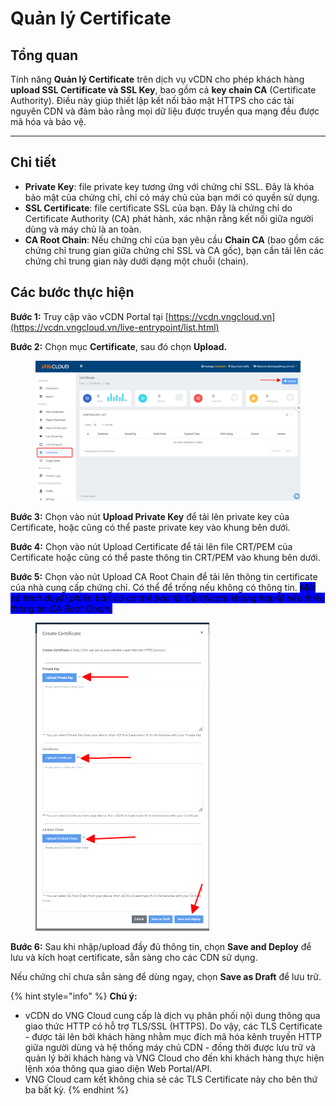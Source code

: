 # Quản lý Certificate

## Tổng quan

Tính năng **Quản lý Certificate** trên dịch vụ vCDN cho phép khách hàng **upload SSL Certificate và SSL Key**, bao gồm cả **key chain CA** (Certificate Authority). Điều này giúp thiết lập kết nối bảo mật HTTPS cho các tài nguyên CDN và đảm bảo rằng mọi dữ liệu được truyền qua mạng đều được mã hóa và bảo vệ.

***

## **Chi tiết**

* **Private Key**: file private key tương ứng với chứng chỉ SSL. Đây là khóa bảo mật của chứng chỉ, chỉ có máy chủ của bạn mới có quyền sử dụng.
* **SSL Certificate**: file certificate SSL của bạn. Đây là chứng chỉ do Certificate Authority (CA) phát hành, xác nhận rằng kết nối giữa người dùng và máy chủ là an toàn.
* **CA Root Chain**: Nếu chứng chỉ của bạn yêu cầu **Chain CA** (bao gồm các chứng chỉ trung gian giữa chứng chỉ SSL và CA gốc), bạn cần tải lên các chứng chỉ trung gian này dưới dạng một chuỗi (chain).&#x20;

## Các bước thực hiện

**Bước 1:** Truy cập vào vCDN Portal tại [https://vcdn.vngcloud.vn](https://vcdn.vngcloud.vn/live-entrypoint/list.html)

**Bước 2:** Chọn mục **Certificate**, sau đó chọn **Upload.**

<figure><img src="../../.gitbook/assets/image (3) (1) (1) (1) (1) (1) (1) (1) (1) (1) (1) (1) (1) (1) (1) (1) (1) (1) (1).png" alt=""><figcaption></figcaption></figure>

**Bước 3:** Chọn vào nút **Upload Private Key** để tải lên private key của Certificate, hoặc cũng có thể paste private key vào khung bên dưới.

**Bước 4:** Chọn vào nút Upload Certificate để tải lên file CRT/PEM của Certificate hoặc cũng có thể paste thông tin CRT/PEM vào khung bên dưới.

**Bước 5:** Chọn vào nút Upload CA Root Chain để tải lên thông tin certificate của nhà cung cấp chứng chỉ. Có thể để trống nếu không có thông tin. _<mark style="background-color:blue;">Một số trình duyệt phiên bản cũ có thể báo lỗi Certificate không hợp lệ nếu thiếu thông tin CA Root Chain.</mark>_

<figure><img src="../../.gitbook/assets/image (4) (1) (1) (1) (1) (1) (1) (1) (1) (1) (1) (1) (1) (1) (1) (1) (1) (1).png" alt="" width="278"><figcaption></figcaption></figure>

**Bước 6:** Sau khi nhập/upload đầy đủ thông tin, chọn **Save and Deploy** để lưu và kích hoạt certificate, sẳn sàng cho các CDN sử dụng.

Nếu chứng chỉ chưa sẳn sàng để dùng ngay, chọn **Save as Draft** để lưu trữ.

{% hint style="info" %}
**Chú ý:**

* vCDN do VNG Cloud cung cấp là dịch vụ phân phối nội dung thông qua giao thức HTTP có hỗ trợ TLS/SSL (HTTPS). Do vậy, các TLS Certificate - được tải lên bởi khách hàng nhằm mục đích mã hóa kênh truyền HTTP giữa người dùng và hệ thống máy chủ CDN - đồng thời được lưu trữ và quản lý bởi khách hàng và VNG Cloud cho đến khi khách hàng thực hiện lệnh xóa thông qua giao diện Web Portal/API.
* VNG Cloud cam kết không chia sẻ các TLS Certificate này cho bên thứ ba bất kỳ.
{% endhint %}
